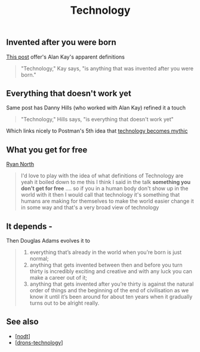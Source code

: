 ﻿---
backlinks:
- title: 'Learning technology as contested terrain: Insights from teaching academics
    and learning designers in Australian higher education'
  url: /memex/sense/Paper-Summaries/learning-technologies-contested-terrain.html
title: Technology
---
## Invented after you were born

[This post](https://kk.org/thetechnium/everything-that/) offer's Alan Kay's apparent definitions
> "Technology," Kay says, "is anything that was invented after you were born."

## Everything that doesn't work yet

Same post has Danny Hills (who worked with Alan Kay) refined it a touch
> "Technology," Hills says, "is everything that doesn't work yet"

Which links nicely to Postman's 5th idea that [technology becomes mythic](../../share/Five-things-we-need-to-know-about-technological-change.md#fifth-idea-technology-tends-to-become-mythic)

## What you get for free

[Ryan North](https://longnow.org/ideas/how-invent-everything/)

> I'd love to play with the idea of what definitions of Technology are yeah it boiled down to me this I think I said in the talk **something you don't get for free** .... so if you in a human body don't show up in the world with it then I would call that technology it's something that humans are making for themselves to make the world easier change it in some way and that's a very broad view of technology

## It depends - 

Then Douglas Adams evolves it to

> 1) everything that’s already in the world when you’re born is just normal;
> 2) anything that gets invented between then and before you turn thirty is incredibly exciting and creative and with any luck you can make a career out of it;
> 3) anything that gets invented after you’re thirty is against the natural order of things and the beginning of the end of civilisation as we know it until it’s been around for about ten years when it gradually turns out to be alright really. 


## See also

- [[nodt]]
- [[drons-technology]]

[//begin]: # "Autogenerated link references for markdown compatibility"
[nodt]: nodt "Nature of Digital Technology"
[drons-technology]: drons-technology "Dron's take on technology"
[//end]: # "Autogenerated link references"